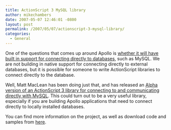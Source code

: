```yaml
---
title: ActionScript 3 MySQL library
author: mikechambers
date: 2007-05-07 12:46:01 -0800
layout: post
permalink: /2007/05/07/actionscript-3-mysql-library/
categories:
  - General
---
```



One of the questions that comes up around Apollo is [whether it will have built in support for connecting directly to databases][1], such as MySQL. We are not building in native support for connecting directly to external databases, but it is possible for someone to write ActionScript libraries to connect directly to the database.

Well, Matt MacLean has been doing just that, and has released an [Alpha version of an ActionScript 3 library for connecting to and communicating directly with MySQL][2]. This could turn out to be a very useful library, especially if you are building Apollo applications that need to connect directly to locally installed databases.

You can find more information on the project, as well as download code and samples from [here][2].

 [1]: http://labs.adobe.com/wiki/index.php/Apollo:DeveloperFAQ#Will_Apollo_Applications_be_able_to_communicate_directly_with_databases.3F
 [2]: http://maclema.com/assql/